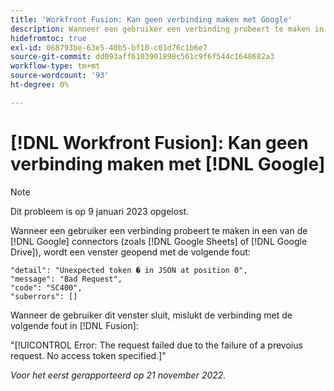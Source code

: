 ```yaml
---
title: 'Workfront Fusion: Kan geen verbinding maken met Google'
description: Wanneer een gebruiker een verbinding probeert te maken in een van de Google-connectors (zoals Google Sheets of Google Drive), wordt de verbinding niet gemaakt en ziet de gebruiker verschillende foutberichten.
hidefromtoc: true
exl-id: 068793be-63e5-40b5-bf10-c01d76c1b6e7
source-git-commit: dd093aff6103901898c561c9f6f544c1648682a3
workflow-type: tm+mt
source-wordcount: '93'
ht-degree: 0%

---
```


# [!DNL Workfront Fusion]: Kan geen verbinding maken met [!DNL Google]

>[!NOTE]
>
>Dit probleem is op 9 januari 2023 opgelost.

Wanneer een gebruiker een verbinding probeert te maken in een van de [!DNL Google] connectors (zoals [!DNL Google Sheets] of [!DNL Google Drive]), wordt een venster geopend met de volgende fout:

```
"detail": "Unexpected token � in JSON at position 0",
"message": "Bad Request",
"code": "SC400",
"suberrors": []
```

Wanneer de gebruiker dit venster sluit, mislukt de verbinding met de volgende fout in [!DNL Fusion]:

&quot;[!UICONTROL Error: The request failed due to the failure of a prevoius request. No access token specified.]&quot;

_Voor het eerst gerapporteerd op 21 november 2022._
